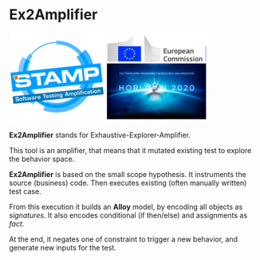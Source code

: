 Ex2Amplifier
=====================================================================================================================
![STAMP - European Commission - H2020](docs/logo_readme_md.png)

**Ex2Amplifier** stands for Exhaustive-Explorer-Amplifier.

This tool is an amplifier, that means that it mutated existing test to explore the behavior space.

**Ex2Amplifier** is based on the small scope hypothesis. It instruments the source (business) code. Then executes existing (often manually written) test case.

From this execution it builds an **Alloy** model, by encoding all objects as _signatures_. It also encodes conditional (if then/else) and assignments as _fact_.

At the end, it negates one of constraint to trigger a new behavior, and generate new inputs for the test.